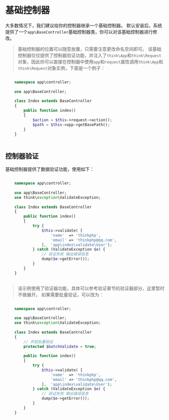 # 基础控制器

大多数情况下，我们建议给你的控制器继承一个基础控制器。
默认安装后，系统提供了一个`app\BaseController`基础控制器类，你可以对该基础控制器进行修改。
> 基础控制器的位置可以随意放置，只需要注意更改命名空间即可。
该基础控制器仅仅提供了控制器验证功能，并注入了`think\App`和`think\Request`对象，因此你可以直接在控制器中使用`app`和`request`属性调用`think\App`和`think\Request`对象实例，下面是一个例子：
```php

    namespace app\controller;
    
    use app\BaseController;
    
    class Index extends BaseController
    {
        public function index()
        {
            $action = $this->request->action();
            $path = $this->app->getBasePath();
        }
    }
    

```
## 控制器验证
基础控制器提供了数据验证功能，使用如下：
```php

    namespace app\controller;
    
    use app\BaseController;
    use think\exception\ValidateException;
    
    class Index extends BaseController
    {
        public function index()
        {
            try {
                $this->validate( [
                    'name'  => 'thinkphp',
                    'email' => 'thinkphp@qq.com',
                ],  'app\index\validate\User');
            } catch (ValidateException $e) {
                // 验证失败 输出错误信息
                dump($e->getError());
            }
        }
    }
    

```
> 该示例使用了验证器功能，具体可以参考验证章节的验证器部分，这里暂时不做展开。
如果需要批量验证，可以改为：
```php

    namespace app\controller;
    
    use app\BaseController;
    use think\exception\ValidateException;
    
    class Index extends BaseController
    {
        // 开启批量验证
        protected $batchValidate = true;
    
        public function index()
        {
            try {
                $this->validate( [
                    'name'  => 'thinkphp',
                    'email' => 'thinkphp@qq.com',
                ],  'app\index\validate\User');
            } catch (ValidateException $e) {
                // 验证失败 输出错误信息
                dump($e->getError());
            }
        }
    }
    

```
